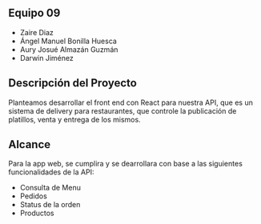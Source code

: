 ## Equipo 09
- Zaire Diaz
- Ángel Manuel Bonilla Huesca
- Aury Josué Almazán Guzmán
- Darwin Jiménez

## Descripción del Proyecto

Planteamos desarrollar el front end con React para nuestra API, que es un sistema de delivery para restaurantes, que controle la publicación de platillos, venta y entrega de los mismos.

## Alcance

Para la app web, se cumplira y se dearrollara con base a las siguientes funcionalidades de la API:
- Consulta de Menu
- Pedidos
- Status de la orden
- Productos

